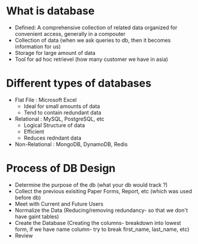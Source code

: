 # What is database

- Defined: A comprehensive collection of related data organized for convenient access, generally in a compouter
- Collection of data (when we ask queries to db, then it becomes information for us)
- Storage for large amount of data
- Tool for ad hoc retrievel (how many customer we have in asia)

# Different types of databases

- Flat File : Microsoft Excel
  - Ideal for small amounts of data
  - Tend to contain redundant data
- Relational : MySQL, PostgreSQL, etc
  - Logical Structure of data
  - Efficient
  - Reduces redndant data
- Non-Relational : MongoDB, DynamoDB, Redis

# Process of DB Design

- Determine the purpose of the db (what your db would track ?)
- Collect the previous exisiting Paper Forms, Report, etc (which was used before db)
- Meet with Current and Future Users
- Normalize the Data (Reducing/removing redundancy- so that we don't have gaint tables)
- Create the Database (Creating the columns- breakdown into lowest form, if we have name column- try to break first_name, last_name, etc)
- Review
